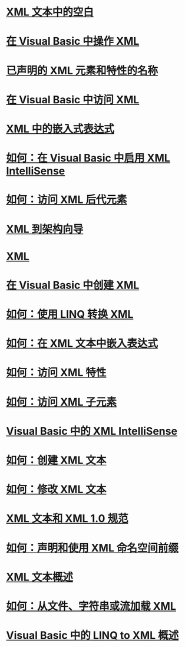 # [XML 文本中的空白](white-space-in-xml-literals.md)
# [在 Visual Basic 中操作 XML](manipulating-xml.md)
# [已声明的 XML 元素和特性的名称](names-of-declared-xml-elements-and-attributes.md)
# [在 Visual Basic 中访问 XML](accessing-xml.md)
# [XML 中的嵌入式表达式](embedded-expressions-in-xml.md)
# [如何：在 Visual Basic 中启用 XML IntelliSense](how-to-enable-xml-intellisense.md)
# [如何：访问 XML 后代元素](how-to-access-xml-descendant-elements.md)
# [XML 到架构向导](xml-to-schema-wizard.md)
# [XML](index.md)
# [在 Visual Basic 中创建 XML](creating-xml.md)
# [如何：使用 LINQ 转换 XML](how-to-transform-xml-by-using-linq.md)
# [如何：在 XML 文本中嵌入表达式](how-to-embed-expressions-in-xml-literals.md)
# [如何：访问 XML 特性](how-to-access-xml-attributes.md)
# [如何：访问 XML 子元素](how-to-access-xml-child-elements.md)
# [Visual Basic 中的 XML IntelliSense](xml-intellisense.md)
# [如何：创建 XML 文本](how-to-create-xml-literals.md)
# [如何：修改 XML 文本](how-to-modify-xml-literals.md)
# [XML 文本和 XML 1.0 规范](xml-literals-and-the-xml-1-0-specification.md)
# [如何：声明和使用 XML 命名空间前缀](how-to-declare-and-use-xml-namespace-prefixes.md)
# [XML 文本概述](xml-literals-overview.md)
# [如何：从文件、字符串或流加载 XML](how-to-load-xml-from-a-file-string-or-stream.md)
# [Visual Basic 中的 LINQ to XML 概述](overview-of-linq-to-xml.md)

